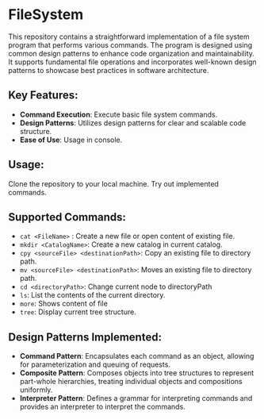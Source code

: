 # FileSystem
This repository contains a straightforward implementation of a file system program that performs various commands. The program is designed using common design patterns to enhance code organization and maintainability. It supports fundamental file operations and incorporates well-known design patterns to showcase best practices in software architecture.
## Key Features:

* __Command Execution__: Execute basic file system commands.
* __Design Patterns__: Utilizes design patterns for clear and scalable code structure.
* __Ease of Use__: Usage in console.
## Usage:

Clone the repository to your local machine.
Try out implemented commands.
## Supported Commands:

* `cat <FileName>` : Create a new file or open content of existing file.
* `mkdir <CatalogName>`: Create a new catalog in current catalog.
* `cpy <sourceFile> <destinationPath>`: Copy an existing file to directory path.
* `mv <sourceFile> <destinationPath>`: Moves an existing file to directory path.
* `cd <directoryPath>`: Change current node to directoryPath
* `ls`: List the contents of the current directory.
* `more`: Shows content of file
* `tree`: Display current tree structure.


## Design Patterns Implemented:

* __Command Pattern__: Encapsulates each command as an object, allowing for parameterization and queuing of requests.
* __Composite Pattern__: Composes objects into tree structures to represent part-whole hierarchies, treating individual objects and compositions uniformly.
* __Interpreter Pattern__: Defines a grammar for interpreting commands and provides an interpreter to interpret the commands.
